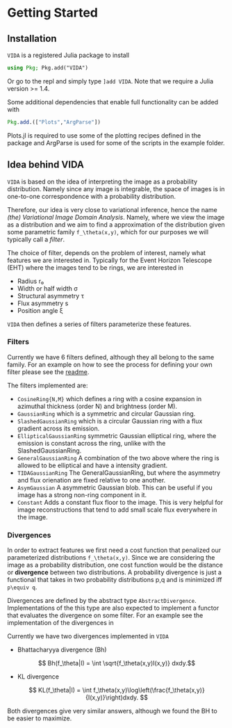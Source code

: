 # Getting Started


## Installation
`VIDA` is a registered Julia package to install
```julia
using Pkg; Pkg.add("VIDA")
```
Or go to the repl and simply type `]add VIDA`. Note that we require a Julia version >= 1.4.

Some additional dependencies that enable full functionality can be added with
```julia
Pkg.add.(["Plots","ArgParse"])
```
Plots.jl is required to use some of the plotting recipes defined in the package and ArgParse is used for some of the scripts in the example folder.

## Idea behind VIDA
`VIDA` is based on the idea of interpreting the image as a probability distribution. Namely since any image is integrable, the space of images is in one-to-one correspondence with a probability distribution.

Therefore, our idea is very close to variational inference, hence the name *(the) Variational Image Domain Analysis*. Namely, where we view the image as a distribution and we aim to find a approximation of the distribution given some parametric family ``f_\theta(x,y)``, which for our purposes we will typically call a *filter*.

The choice of filter, depends on the problem of interest, namely what features we are interested in. Typically for the Event Horizon Telescope (EHT) where the images tend to be rings, we are interested in

 - Radius r₀
 - Width or half width σ
 - Structural asymmetry τ
 - Flux asymmetry s
 - Position angle ξ

`VIDA` then defines a series of filters parameterize these features.

### Filters
Currently we have 6 filters defined, although they all belong to the same family. For an example on how to see the process for defining your own filter please see the [readme](https://github.com/ptiede/VIDA.jl/blob/master/README.md).

The filters implemented are:

 - `CosineRing{N,M}` which defines a ring with a cosine expansion in azimuthal thickness (order N) and brightness (order M).
 - `GaussianRing` which is a symmetric and circular Gaussian ring.
 - `SlashedGaussianRing` which is a circular Gaussian ring with a flux gradient across its emission.
 - `EllipticalGaussianRing` symmetric Gaussian elliptical ring, where the emission is constant across the ring, unlike with the SlashedGaussianRing.
 - `GeneralGaussianRing` A combination of the two above where the ring is allowed to be elliptical and have a intensity gradient.
 - `TIDAGaussianRing` The GeneralGaussianRing, but where the asymmetry and flux orienation are fixed relative to one another.
 - `AsymGaussian` A asymmetric Gaussian blob. This can be useful if you image has a strong non-ring component in it.
 - `Constant` Adds a constant flux floor to the image. This is very helpful for image reconstructions that tend to add small scale flux everywhere in the image.

### Divergences
In order to extract features we first need a cost function that penalized our parameterized distributions ``f_\theta(x,y)``. Since we are considering the image as a probability distribution, one cost function would be the distance or **divergence** between two distributions. A probability divergence is just a functional that takes in two probability distributions p,q and is minimized iff ``p\equiv q``. 

Divergences are defined by the abstract type `AbstractDivergence`. Implementations of the this type are also expected to implement a functor that evaluates the divergence on some filter. For an example see the implementation of the divergences in 

Currently we have two divergences implemented in `VIDA`
 - Bhattacharyya divergence (Bh)

```math
 Bh(f_\theta|I) = \int \sqrt{f_\theta(x,y)I(x,y)} dxdy.
```

 - KL divergence 
```math
 KL(f_\theta|I) = \int f_\theta(x,y)\log\left(\frac{f_\theta(x,y)}{I(x,y)}\right)dxdy. 
```
Both divergences give very similar answers, although we found the BH to be easier to maximize.


